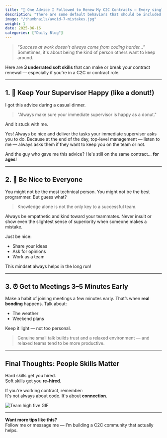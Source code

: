 ```yaml
---
title: "💸 One Advice I Followed to Renew My C2C Contracts — Every single time"
description: "There are some default behaviors that should be included in a contractors carrer! In this blog I am writing about these behaviors that will always help us to renew a contract! Make us more desirable..and increasse you rate!"
image: "/thumbnails/avoid-7-mistakes.jpg"
weight: 1
date: 2025-06-16
categories: ["Daily Blog"]
---
```


> _"Success at work doesn't always come from coding harder..."_  
Sometimes, it's about being the kind of person others want to keep around.

Here are **3 underrated soft skills** that can make or break your contract renewal — especially if you're in a C2C or contract role.

---

## 1. 🍩 Keep Your Supervisor Happy (like a donut!)

I got this advice during a casual dinner.

> "Always make sure your immediate supervisor is happy as a donut."

And it stuck with me.

Yes! Always be nice and deliver the tasks your immediate supervisor asks you to do. Because at the end of the day, top-level management — listen to me — always asks them if they want to keep you on the team or not.

And the guy who gave me this advice? He's still on the same contract... **for ages**!

---

## 2. 🤝 Be Nice to Everyone

You might not be the most technical person. You might not be the best programmer. But guess what?

> Knowledge alone is not the only key to a successful team.

Always be empathetic and kind toward your teammates. Never insult or show even the slightest sense of superiority when someone makes a mistake.

Just be nice:

- Share your ideas  
- Ask for opinions  
- Work as a team  

This mindset always helps in the long run!

---

## 3. ⏰ Get to Meetings 3–5 Minutes Early

Make a habit of joining meetings a few minutes early. That’s when **real bonding** happens. Talk about:

- The weather  
- Weekend plans  

Keep it light — not too personal.

> Genuine small talk builds trust and a relaxed environment — and relaxed teams tend to be more productive.

---

## Final Thoughts: People Skills Matter

Hard skills get you hired.  
Soft skills get you **re-hired**.

If you're working contract, remember:  
It's not always about code. It's about **connection**.

![Team high five GIF](https://media.giphy.com/media/l0MYt5jPR6QX5pnqM/giphy.gif)

---

**Want more tips like this?**  
Follow me or message me — I’m building a C2C community that actually helps.